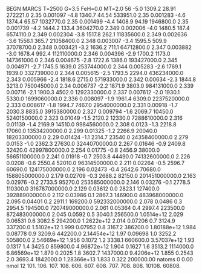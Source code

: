 BEGN
MARCS T=2500 G=3.5 FeH=0.0 MT=2.0
                  56
-5.0 1309.2 28.91 272221.0 2.35 0.001097 
-4.8 1340.7 44.54 533951.0 2.35 0.001283 
-4.6 1374.4 65.57 1032770.0 2.35 0.001499 
-4.4 1408.9 94.19 1946800.0 2.35 0.001739 
-4.2 1444.2 133.4 3604270.0 2.349 0.002006 
-4.0 1480.5 187.4 6574110.0 2.349 0.002304 
-3.8 1517.8 262.1 11835600.0 2.349 0.002636 
-3.6 1556.1 365.7 21058400.0 2.348 0.003007 
-3.4 1595.5 509.9 37078700.0 2.348 0.003421 
-3.2 1636.2 711.1 64712800.0 2.347 0.003882 
-3.0 1678.4 992.4 112110000.0 2.346 0.004396 
-2.9 1700.2 1173.0 147361000.0 2.346 0.004675 
-2.8 1722.6 1386.0 193427000.0 2.345 0.004971 
-2.7 1745.5 1639.0 253744000.0 2.344 0.005283 
-2.6 1769.1 1939.0 332739000.0 2.344 0.005615 
-2.5 1793.5 2294.0 436234000.0 2.343 0.005966 
-2.4 1818.6 2715.0 571933000.0 2.342 0.00634 
-2.3 1844.8 3213.0 750045000.0 2.34 0.006737 
-2.2 1871.9 3803.0 984131000.0 2.339 0.00716 
-2.1 1900.3 4502.0 1292330000.0 2.337 0.007612 
-2.0 1930.1 5330.0 1699060000.0 2.336 0.008097 
-1.9 1961.4 6309.0 2237520000.0 2.333 0.008617 
-1.8 1994.7 7467.0 2954000000.0 2.331 0.00918 
-1.7 2030.3 8835.0 3915380000.0 2.327 0.009794 
-1.6 2069.7 10450.0 5240150000.0 2.323 0.01049 
-1.5 2120.2 12330.0 7288610000.0 2.316 0.01139 
-1.4 2169.9 14510.0 9984560000.0 2.308 0.0123 
-1.3 2218.8 17060.0 13534200000.0 2.299 0.01325 
-1.2 2266.9 20040.0 18203300000.0 2.29 0.01424 
-1.1 2314.7 23540.0 24358400000.0 2.279 0.0153 
-1.0 2362.3 27630.0 32440700000.0 2.267 0.01646 
-0.9 2409.8 32420.0 42997800000.0 2.254 0.01775 
-0.8 2456.9 38000.0 56651100000.0 2.241 0.01918 
-0.7 2503.8 44490.0 74132600000.0 2.226 0.0208 
-0.6 2550.4 52010.0 96314500000.0 2.211 0.02264 
-0.5 2596.7 60690.0 124175000000.0 2.196 0.02473 
-0.4 2642.6 70680.0 158805000000.0 2.179 0.02709 
-0.3 2688.2 82150.0 201451000000.0 2.163 0.02976 
-0.2 2733.5 95270.0 253585000000.0 2.146 0.03276 
-0.1 2778.5 110300.0 316787000000.0 2.129 0.03612 
0.0 2823.1 127400.0 392889000000.0 2.112 0.03986 
0.1 2867.3 146900.0 483968000000.0 2.095 0.04401 
0.2 2911.1 169200.0 592332000000.0 2.078 0.0486 
0.3 2954.5 194500.0 720749000000.0 2.061 0.05364 
0.4 2997.4 223500.0 872483000000.0 2.045 0.0592 
0.5 3040.1 256500.0 1.0514e+12 2.029 0.06531 
0.6 3082.5 294200.0 1.2622e+12 2.014 0.07206 
0.7 3124.9 337200.0 1.5102e+12 1.999 0.07952 
0.8 3167.2 386200.0 1.80188e+12 1.984 0.08778 
0.9 3209.6 442200.0 2.14454e+12 1.97 0.09698 
1.0 3252.2 505800.0 2.54669e+12 1.956 0.1072 
1.2 3338.1 660600.0 3.57037e+12 1.93 0.1317 
1.4 3425.0 859800.0 4.96872e+12 1.904 0.1627 
1.6 3513.2 1114000.0 6.86569e+12 1.879 0.2025 
1.8 3602.7 1437000.0 9.4206e+12 1.855 0.2543 
2.0 3693.4 1842000.0 1.28366e+13 1.833 0.322 
200000.00
natoms              0      0.00
nmol          12
          101.         106.       107.      108.         606.        607.        608.
          707.         708.       808.    10108.       60808.
